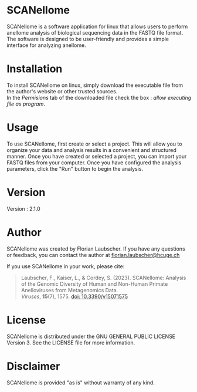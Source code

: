 # SCANellome

SCANellome is a software application for linux that allows users to perform anellome analysis of biological sequencing data in the FASTQ file format. The software is designed to be user-friendly and provides a simple interface for analyzing anellome.

# Installation

To install SCANellome on linux, simply download the executable file from the author's website or other trusted sources.  
In the *Permisions* tab of the downloaded file check the box : *allow executing file as program*.

# Usage

To use SCANellome, first create or select a project. This will allow you to organize your data and analysis results in a convenient and structured manner. Once you have created or selected a project, you can import your FASTQ files from your computer.
Once you have configured the analysis parameters, click the "Run" button to begin the analysis.

# Version

Version : 2.1.0

# Author

SCANellome was created by Florian Laubscher. If you have any questions or feedback, you can contact the author at florian.laubscher@hcuge.ch

If you use SCANellome in your work, please cite:
>Laubscher, F., Kaiser, L., & Cordey, S. (2023). SCANellome: Analysis of the Genomic Diversity of Human and Non-Human Primate Anelloviruses from Metagenomics Data.
><br/>*Viruses*, **15**(7), 1575. [doi: 10.3390/v15071575][doi]

# License

SCANellome is distributed under the GNU GENERAL PUBLIC LICENSE Version 3. See the LICENSE file for more information.

# Disclaimer

SCANellome is provided "as is" without warranty of any kind. 

[doi]: https://doi.org/10.3390/v15071575
